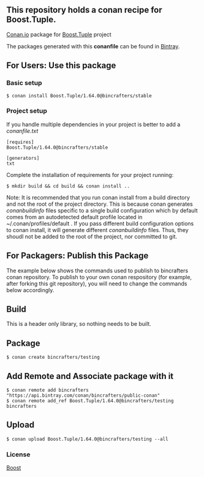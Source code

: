 ## This repository holds a conan recipe for Boost.Tuple.

[Conan.io](https://conan.io) package for [Boost.Tuple](https://github.com/Boostorg/Tuple) project

The packages generated with this **conanfile** can be found in [Bintray](https://bintray.com/bincrafters/conan-public/Boost.Tuple%3Abincrafters).

## For Users: Use this package

### Basic setup

    $ conan install Boost.Tuple/1.64.0@bincrafters/stable

### Project setup

If you handle multiple dependencies in your project is better to add a *conanfile.txt*

    [requires]
    Boost.Tuple/1.64.0@bincrafters/stable

    [generators]
    txt

Complete the installation of requirements for your project running:</small></span>

    $ mkdir build && cd build && conan install ..
	
Note: It is recommended that you run conan install from a build directory and not the root of the project directory.  This is because conan generates *conanbuildinfo* files specific to a single build configuration which by default comes from an autodetected default profile located in ~/.conan/profiles/default .  If you pass different build configuration options to conan install, it will generate different *conanbuildinfo* files.  Thus, they shoudl not be added to the root of the project, nor committed to git. 

## For Packagers: Publish this Package

The example below shows the commands used to publish to bincrafters conan repository. To publish to your own conan respository (for example, after forking this git repository), you will need to change the commands below accordingly. 

## Build  

This is a header only library, so nothing needs to be built.

## Package 

    $ conan create bincrafters/testing
	
## Add Remote and Associate package with it

	$ conan remote add bincrafters "https://api.bintray.com/conan/bincrafters/public-conan"
	$ conan remote add_ref Boost.Tuple/1.64.0@bincrafters/testing bincrafters

## Upload

    $ conan upload Boost.Tuple/1.64.0@bincrafters/testing --all

### License
[Boost](LICENSE)
